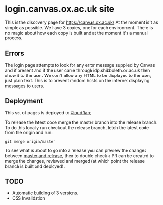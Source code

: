 # login.canvas.ox.ac.uk site

This is the discovery page for https://canvas.ox.ac.uk/ At the moment is't as 
simple as possible. We have 3 copies, one for each environment. There is no
magic about how each copy is built and at the moment it's a manual process.

## Errors

The login page attempts to look for any error message supplied by Canvas and
if present and if the user came through idp.shibboleth.ox.ac.uk then show it
to the user. We don't allow any HTML to be displayed to the user, just plain
text. This is to prevent random hosts on the internet displaying messages
to users.

## Deployment

This set of pages is deployed to [Cloudflare](https://dash.cloudflare.com/1adb0f307cf4b14f583113668c4cd5fa/pages/view/login-canvas-ox-ac-uk)

To release the latest code merge the master branch into the release branch. To do this locally run checkout the release
branch, fetch the latest code from the origin and run:
```shell
git merge origin/master
```

To see what is about to go into a release you can preview the changes between [master and release](https://github.com/oxctl/login.canvas.ox.ac.uk/compare/release...master), then to double check a PR can be created to merge the changes, reviewed and merged (at which point the release branch is built and deployed).

## TODO

 * Automatic building of 3 versions.
 * CSS Invalidation

